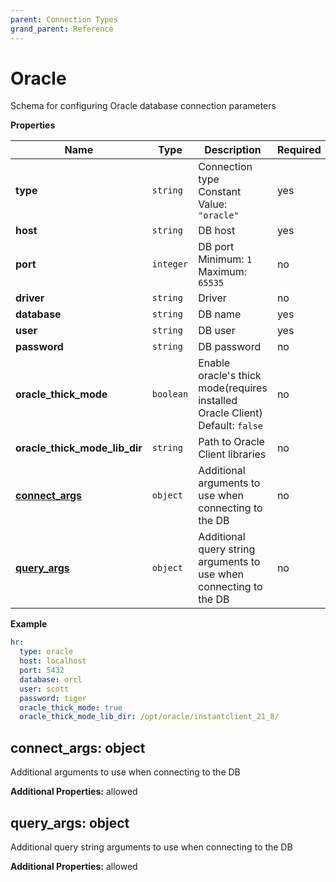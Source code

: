 ```yaml
---
parent: Connection Types
grand_parent: Reference
---
```


# Oracle

Schema for configuring Oracle database connection parameters


**Properties**

|Name|Type|Description|Required|
|----|----|-----------|--------|
|**type**|`string`|Connection type<br/>Constant Value: `"oracle"`<br/>|yes|
|**host**|`string`|DB host<br/>|yes|
|**port**|`integer`|DB port<br/>Minimum: `1`<br/>Maximum: `65535`<br/>|no|
|**driver**|`string`|Driver<br/>|no|
|**database**|`string`|DB name<br/>|yes|
|**user**|`string`|DB user<br/>|yes|
|**password**|`string`|DB password<br/>|no|
|**oracle\_thick\_mode**|`boolean`|Enable oracle's thick mode(requires installed Oracle Client)<br/>Default: `false`<br/>|no|
|**oracle\_thick\_mode\_lib\_dir**|`string`|Path to Oracle Client libraries<br/>|no|
|[**connect\_args**](#connect_args)|`object`|Additional arguments to use when connecting to the DB<br/>|no|
|[**query\_args**](#query_args)|`object`|Additional query string arguments to use when connecting to the DB<br/>|no|

**Example**

```yaml
hr:
  type: oracle
  host: localhost
  port: 5432
  database: orcl
  user: scott
  password: tiger
  oracle_thick_mode: true
  oracle_thick_mode_lib_dir: /opt/oracle/instantclient_21_8/

```

<a name="connect_args"></a>
## connect\_args: object

Additional arguments to use when connecting to the DB


**Additional Properties:** allowed  
<a name="query_args"></a>
## query\_args: object

Additional query string arguments to use when connecting to the DB


**Additional Properties:** allowed  


